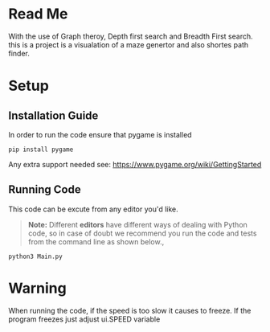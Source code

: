 # Read Me
With the use of Graph theroy, Depth first search and Breadth First search. this is a project is a visualation of a maze genertor and also shortes path finder.
# Setup
## Installation Guide
In order to run the code ensure that pygame is installed

	pip install pygame
Any extra support needed see: https://www.pygame.org/wiki/GettingStarted
## Running Code
This code can be excute from any editor you'd like.
> **Note:** Different **editors** have different ways of dealing with Python code, so in case of doubt we recommend you run the code and tests from the command line as shown below.,

	python3 Main.py

# Warning
When running the code, if the speed is too slow it causes to freeze. If the program freezes just adjust ui.SPEED variable 
